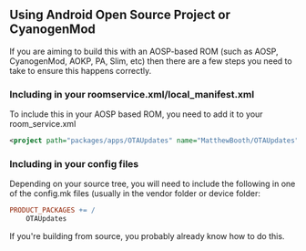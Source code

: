## Using Android Open Source Project or CyanogenMod

If you are aiming to build this with an AOSP-based ROM (such as AOSP, CyanogenMod, AOKP, PA, Slim, etc) then there are a few steps you need to take to ensure this happens correctly.

### Including in your roomservice.xml/local_manifest.xml

To include this in your AOSP based ROM, you need to add it to your room_service.xml

```XML
<project path="packages/apps/OTAUpdates" name="MatthewBooth/OTAUpdates" revision="aosp" />
```

### Including in your config files

Depending on your source tree, you will need to include the following in one of the config.mk files (usually in the vendor folder or device folder:

```Makefile
PRODUCT_PACKAGES += /
	OTAUpdates
```

If you're building from source, you probably already know how to do this.